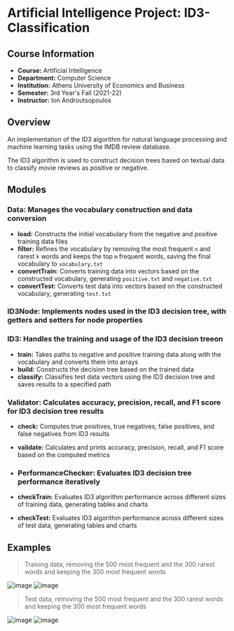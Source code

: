 # Artificial Intelligence Project: ID3-Classification

## Course Information
-  **Course:** Artificial Intelligence
-  **Department:** Computer Science
-  **Institution:** Athens University of Economics and Business
-  **Semester:** 3rd Year's Fall (2021-22)
-  **Instructor:** Ion Androutsopoulos

## Overview
An implementation of the ID3 algorithm for natural language processing and machine learning tasks using the IMDB review database. 

The ID3 algorithm is used to construct decision trees based on textual data to classify movie reviews as positive or negative.

## Modules
### **Data:** Manages the vocabulary construction and data conversion
-  **load:** Constructs the initial vocabulary from the negative and positive training data files
-  **filter:** Refines the vocabulary by removing the most frequent `n` and rarest `k` words and keeps the top `m` frequent words, saving the final vocabulary to `vocabulary.txt`
-  **convertTrain:** Converts training data into vectors based on the constructed vocabulary, generating `positive.txt` and `negative.txt`
-  **convertTest:** Converts test data into vectors based on the constructed vocabulary, generating `test.txt`

### ID3Node: Implements nodes used in the ID3 decision tree, with getters and setters for node properties

### **ID3:** Handles the training and usage of the ID3 decision treeon
-  **train:** Takes paths to negative and positive training data along with the vocabulary and converts them into arrays
-  **build:** Constructs the decision tree based on the trained data
-  **classify:** Classifies test data vectors using the ID3 decision tree and saves results to a specified path

### **Validator:** Calculates accuracy, precision, recall, and F1 score for ID3 decision tree results
-  **check:** Computes true positives, true negatives, false positives, and false negatives from ID3 results
-  **validate:** Calculates and prints accuracy, precision, recall, and F1 score based on the computed metrics

-  ### **PerformanceChecker:** Evaluates ID3 decision tree performance iteratively
-  **checkTrain:** Evaluates ID3 algorithm performance across different sizes of training data, generating tables and charts
-  **checkTest:** Evaluates ID3 algorithm performance across different sizes of test data, generating tables and charts

## Examples
> Training data, removing the 500 most frequent and the 300 rarest words and keeping the 300 most frequent words

![image](https://github.com/mpourtsouklis/ID3-Classification/assets/103905458/8139f221-f257-40f8-8e34-a628b10bbf90) ![image](https://github.com/mpourtsouklis/ID3-Classification/assets/103905458/b687e770-94d2-4f02-b96e-fdbca34269c0)

> Test data, removing the 500 most frequent and the 300 rarest words and keeping the 300 most frequent words

![image](https://github.com/mpourtsouklis/ID3-Classification/assets/103905458/30dba9bd-1555-4021-91fc-6fae7c34f33e) ![image](https://github.com/mpourtsouklis/ID3-Classification/assets/103905458/c4eaf733-e9e1-407b-8a4b-1cc1569eaac3)

